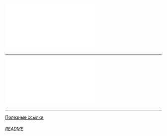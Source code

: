 ![](План%20курса.md)

---

![Рекомендации](knowledge/Рекомендации.md)


---

[Полезные ссылки](knowledge/Полезные%20ссылки.md)

###### [README](README.md)
